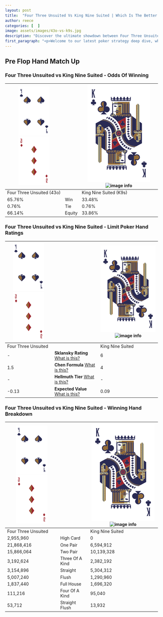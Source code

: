 ```yaml
---
layout: post
title:  "Four Three Unsuited Vs King Nine Suited | Which Is The Better Hand In Poker? A Complete Guide"
author: reece
categories: [  ]
image: assets/images/43o-vs-k9s.jpg
description: "Discover the ultimate showdown between Four Three Unsuited and King Nine Suited in poker! Uncover the odds, strategies, and scenarios where one hand triumphs over the other. Get ready to up your poker game with this thrilling analysis."
first_paragraph: "<p>Welcome to our latest poker strategy deep dive, where we're pitting two distinct hands against each other in a high-stakes showdown: Four Three Unsuited vs King Nine Suited.</p><p>In the dynamic world of poker, every decision counts, and knowing which hand holds the upper hand is key to your success at the table.</p><p>In this article, we'll dissect these two hands, explore the scenarios where one dominates the other, and equip you with the knowledge to make strategic choices that can tip the odds in your favor.</p><p>Get ready to unravel the intriguing dynamics of these poker hands and elevate your game to new heights.</p>"
---
```




[comment]: # (sp0)

## Pre Flop Hand Match Up

<div class="table hand-ratings" markdown="1"> 



### Four Three Unsuited vs King Nine Suited - Odds Of Winning


    
| ![image info](assets/images/hand1/4.png) ![image info](assets/images/hand1/3o.png) |  | ![image info](assets/images/hand2/K.png) ![image info](assets/images/hand2/9s.png) |
| -------- | -------- | -------- |
| Four Three Unsuited (43o) |  | King Nine Suited (K9s) |
| 65.76% | Win | 33.48% |
| 0.76% | Tie | 0.76% |
| 66.14% | Equity | 33.86% |




[comment]: # (sp1)



### Four Three Unsuited vs King Nine Suited - Limit Poker Hand Ratings


    
| ![image info](assets/images/hand1/4.png) ![image info](assets/images/hand1/3o.png) |  | ![image info](assets/images/hand2/K.png) ![image info](assets/images/hand2/9s.png) |
| -------- | -------- | -------- |
| Four Three Unsuited |  | King Nine Suited |
| - | **Sklansky Rating** [What is this?](/sklansky-rating-explained) | 6 |
| 1.5 | **Chen Formula** [What is this?](/chen-formula-explained) | 4 |
| - | **Hellmuth Tier** [What is this?](/Hellmuth-tier-explained) | - |
| -0.13 | **Expected Value** [What is this?](/expected-value-explained) | 0.09 |




[comment]: # (sp2)



### Four Three Unsuited vs King Nine Suited - Winning Hand Breakdown


    
| ![image info](assets/images/hand1/4.png) ![image info](assets/images/hand1/3o.png) |  | ![image info](assets/images/hand2/K.png) ![image info](assets/images/hand2/9s.png) |
| -------- | -------- | -------- |
| Four Three Unsuited |  | King Nine Suited |
| 2,955,960 | High Card | 0 |
| 21,868,416 | One Pair | 6,594,912 |
| 15,866,064 | Two Pair | 10,139,328 |
| 3,192,624 | Three Of A Kind | 2,382,192 |
| 3,154,896 | Straight | 5,304,312 |
| 5,007,240 | Flush | 1,290,960 |
| 1,837,440 | Full House | 1,696,320 |
| 111,216 | Four Of A Kind | 95,040 |
| 53,712 | Straight Flush | 13,932 |




[comment]: # (sp3)



</div>

[comment]: # (sp4)



[comment]: # (sp5)

